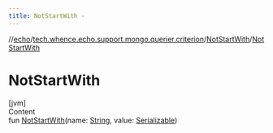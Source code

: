 ```yaml
---
title: NotStartWith -
---
```

//[echo](../../index.md)/[tech.whence.echo.support.mongo.querier.criterion](../index.md)/[NotStartWith](index.md)/[NotStartWith](-not-start-with.md)



# NotStartWith  
[jvm]  
Content  
fun [NotStartWith](-not-start-with.md)(name: [String](https://kotlinlang.org/api/latest/jvm/stdlib/kotlin/-string/index.html), value: [Serializable](https://docs.oracle.com/javase/8/docs/api/java/io/Serializable.html))  



